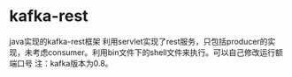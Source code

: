 kafka-rest
==========

   java实现的kafka-rest框架
    利用servlet实现了rest服务，只包括producer的实现，未考虑consumer。利用bin文件下的shell文件来执行。可以自己修改运行额端口号
    注：kafka版本为0.8。
